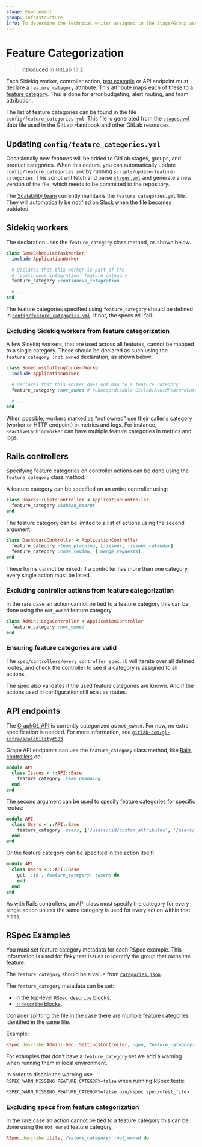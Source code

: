 ```yaml
---
stage: Enablement
group: Infrastructure
info: To determine the technical writer assigned to the Stage/Group associated with this page, see https://about.gitlab.com/handbook/product/ux/technical-writing/#assignments
---
```


# Feature Categorization

> [Introduced](https://gitlab.com/groups/gitlab-com/gl-infra/-/epics/269) in GitLab 13.2.

Each Sidekiq worker, controller action, [test example](../testing_guide/best_practices.md#feature-category-metadata) or API endpoint
must declare a `feature_category` attribute. This attribute maps each
of these to a [feature category](https://about.gitlab.com/handbook/product/categories/). This
is done for error budgeting, alert routing, and team attribution.

The list of feature categories can be found in the file `config/feature_categories.yml`.
This file is generated from the
[`stages.yml`](https://gitlab.com/gitlab-com/www-gitlab-com/blob/master/data/stages.yml)
data file used in the GitLab Handbook and other GitLab resources.

## Updating `config/feature_categories.yml`

Occasionally new features will be added to GitLab stages, groups, and
product categories. When this occurs, you can automatically update
`config/feature_categories.yml` by running
`scripts/update-feature-categories`. This script will fetch and parse
[`stages.yml`](https://gitlab.com/gitlab-com/www-gitlab-com/blob/master/data/stages.yml)
and generate a new version of the file, which needs to be committed to
the repository.

The [Scalability team](https://about.gitlab.com/handbook/engineering/infrastructure/team/scalability/)
currently maintains the `feature_categories.yml` file. They will automatically be
notified on Slack when the file becomes outdated.

## Sidekiq workers

The declaration uses the `feature_category` class method, as shown below.

```ruby
class SomeScheduledTaskWorker
  include ApplicationWorker

  # Declares that this worker is part of the
  # `continuous_integration` feature category
  feature_category :continuous_integration

  # ...
end
```

The feature categories specified using `feature_category` should be
defined in
[`config/feature_categories.yml`](https://gitlab.com/gitlab-org/gitlab/-/blob/master/config/feature_categories.yml). If
not, the specs will fail.

### Excluding Sidekiq workers from feature categorization

A few Sidekiq workers, that are used across all features, cannot be mapped to a
single category. These should be declared as such using the
`feature_category :not_owned`
declaration, as shown below:

```ruby
class SomeCrossCuttingConcernWorker
  include ApplicationWorker

  # Declares that this worker does not map to a feature category
  feature_category :not_owned # rubocop:disable Gitlab/AvoidFeatureCategoryNotOwned

  # ...
end
```

When possible, workers marked as "not owned" use their caller's
category (worker or HTTP endpoint) in metrics and logs.
For instance, `ReactiveCachingWorker` can have multiple feature
categories in metrics and logs.

## Rails controllers

Specifying feature categories on controller actions can be done using
the `feature_category` class method.

A feature category can be specified on an entire controller
using:

```ruby
class Boards::ListsController < ApplicationController
  feature_category :kanban_boards
end
```

The feature category can be limited to a list of actions using the
second argument:

```ruby
class DashboardController < ApplicationController
  feature_category :team_planning, [:issues, :issues_calendar]
  feature_category :code_review, [:merge_requests]
end
```

These forms cannot be mixed: if a controller has more than one category,
every single action must be listed.

### Excluding controller actions from feature categorization

In the rare case an action cannot be tied to a feature category this
can be done using the `not_owned` feature category.

```ruby
class Admin::LogsController < ApplicationController
  feature_category :not_owned
end
```

### Ensuring feature categories are valid

The `spec/controllers/every_controller_spec.rb` will iterate over all
defined routes, and check the controller to see if a category is
assigned to all actions.

The spec also validates if the used feature categories are known. And if
the actions used in configuration still exist as routes.

## API endpoints

The [GraphQL API](../../api/graphql/index.md) is currently categorized
as `not_owned`. For now, no extra specification is needed. For more
information, see
[`gitlab-com/gl-infra/scalability#583`](https://gitlab.com/gitlab-com/gl-infra/scalability/-/issues/583/).

Grape API endpoints can use the `feature_category` class method, like
[Rails controllers](#rails-controllers) do:

```ruby
module API
  class Issues < ::API::Base
    feature_category :team_planning
  end
end
```

The second argument can be used to specify feature categories for
specific routes:

```ruby
module API
  class Users < ::API::Base
    feature_category :users, ['/users/:id/custom_attributes', '/users/:id/custom_attributes/:key']
  end
end
```

Or the feature category can be specified in the action itself:

```ruby
module API
  class Users < ::API::Base
    get ':id', feature_category: :users do
    end
  end
end
```

As with Rails controllers, an API class must specify the category for
every single action unless the same category is used for every action
within that class.

## RSpec Examples

You must set feature category metadata for each RSpec example. This information is used for flaky test
issues to identify the group that owns the feature.

The `feature_category` should be a value from [`categories.json`](https://about.gitlab.com/categories.json).

The `feature_category` metadata can be set:

- [In the top-level `RSpec.describe` blocks](https://gitlab.com/gitlab-org/gitlab/-/merge_requests/104274/diffs#6bd01173381e873f3e1b6c55d33cdaa3d897156b_5_5).
- [In `describe` blocks](https://gitlab.com/gitlab-org/gitlab/-/merge_requests/104274/diffs#a520db2677a30e7f1f5593584f69c49031b894b9_12_12).

Consider splitting the file in the case there are multiple feature categories identified in the same file.

Example:

 ```ruby
 RSpec.describe Admin::Geo::SettingsController, :geo, feature_category: :geo_replication do
 ```

For examples that don't have a `feature_category` set we add a warning when running them in local environment.

In order to disable the warning use `RSPEC_WARN_MISSING_FEATURE_CATEGORY=false` when running RSpec tests:

```shell
RSPEC_WARN_MISSING_FEATURE_CATEGORY=false bin/rspec spec/<test_file>
```

### Excluding specs from feature categorization

In the rare case an action cannot be tied to a feature category this
can be done using the `not_owned` feature category.

```ruby
RSpec.describe Utils, feature_category: :not_owned do
```
